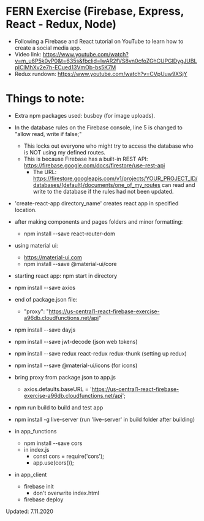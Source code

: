 # FERN Exercise (Firebase, Express, React - Redux, Node)
- Following a Firebase and React tutorial on YouTube to learn how to create a social media app.
- Video link: https://www.youtube.com/watch?v=m_u6P5k0vP0&t=635s&fbclid=IwAR2fVS8vn0cfoZGhCUPGlDygJUBLpIClMhXv2e7h-ECued13VmOb-bs5K7M
- Redux rundown: https://www.youtube.com/watch?v=CVpUuw9XSjY

# Things to note:
- Extra npm packages used: busboy (for image uploads).
- In the database rules on the Firebase console, line 5 is changed to "allow read, write if false;"
    - This locks out everyone who might try to access the database who is NOT using my defined routes.
    -  This is because Firebase has a built-in REST API: https://firebase.google.com/docs/firestore/use-rest-api
        - The URL: https://firestore.googleapis.com/v1/projects/YOUR_PROJECT_ID/databases/(default)/documents/one_of_my_routes can read and write to the database if the rules had not been updated.

- 'create-react-app directory_name' creates react app in specified location.
- after making components and pages folders and minor formatting:
    - npm install --save react-router-dom
- using material ui: 
    - https://material-ui.com
    - npm install --save @material-ui/core
- starting react app: npm start in directory
- npm install --save axios
- end of package.json file:
    - "proxy": "https://us-central1-react-firebase-exercise-a96db.cloudfunctions.net/api"
- npm install --save dayjs
- npm install --save jwt-decode (json web tokens)
- npm install --save redux react-redux redux-thunk (setting up redux)
- npm install --save @material-ui/icons (for icons)

- bring proxy from package.json to app.js
    - axios.defaults.baseURL = 'https://us-central1-react-firebase-exercise-a96db.cloudfunctions.net/api';
- npm run build to build and test app
- npm install -g live-server (run 'live-server' in build folder after building)
- in app_functions
    - npm install --save cors
    - in index.js
        - const cors = require('cors');
        - app.use(cors());
- in app_client
    - firebase init
        - don't overwrite index.html
    - firebase deploy

Updated: 7.11.2020